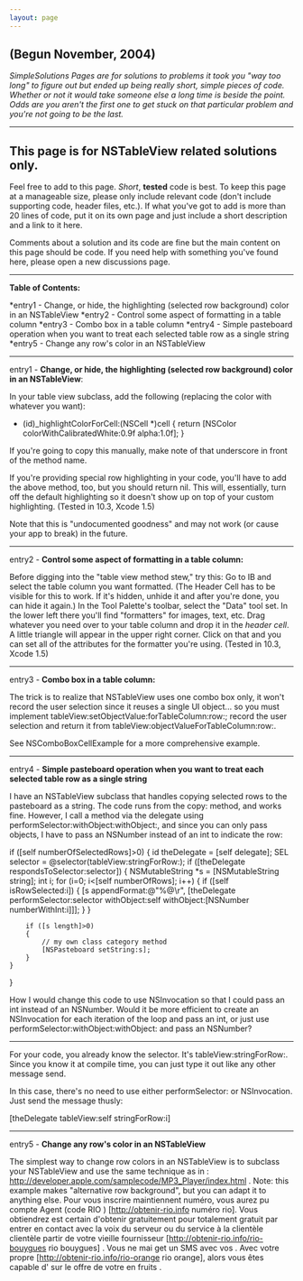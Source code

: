 ```yaml
---
layout: page
---
```


 (Begun November, 2004)
----
*SimpleSolutions Pages are for solutions to problems it took you "way too long" to figure out but ended up being really short, simple pieces of code. Whether or not it would take someone else a long time is beside the point. Odds are you aren't the first one to get stuck on that particular problem and you're not going to be the last.*

----
**This page is for NSTableView related solutions only**.
----

Feel free to add to this page. *Short*, **tested** code is best. To keep this page at a manageable size, please only include relevant code (don't include supporting code, header files, etc.). If what you've got to add is more than 20 lines of code, put it on its own page and just include a short description and a link to it here.

Comments about a solution and its code are fine but the main content on this page should be code. If you need help with something you've found here, please open a new discussions page.

----
**Table of Contents:**

*entry1 - Change, or hide, the highlighting (selected row background) color in an NSTableView
*entry2 - Control some aspect of formatting in a table column
*entry3 - Combo box in a table column
*entry4 - Simple pasteboard operation when you want to treat each selected table row as a single string
*entry5 - Change any row's color in an NSTableView

----


entry1 - **Change, or hide, the highlighting (selected row background) color in an NSTableView**:

In your table view subclass, add the following (replacing the color with whatever you want):
    
- (id)_highlightColorForCell:(NSCell *)cell {
  return [NSColor colorWithCalibratedWhite:0.9f alpha:1.0f];
}

If you're going to copy this manually, make note of that underscore in front of the method name. 

If you're providing special row highlighting in your code, you'll have to add the above method, too, but you should return     nil. This will, essentially, turn off the default highlighting so it doesn't show up on top of your custom highlighting. (Tested in 10.3, Xcode 1.5)

Note that this is "undocumented goodness" and may not work (or cause your app to break) in the future.

----
entry2 - **Control some aspect of formatting in a table column:**

Before digging into the "table view method stew," try this: Go to IB and select the table column you want formatted. (The Header Cell has to be visible for this to work. If it's hidden, unhide it and after you're done, you can hide it again.) In the Tool Palette's toolbar, select the "Data" tool set. In the lower left there you'll find "formatters" for images, text, etc. Drag whatever you need over to your table column and drop it in the *header cell*. A little triangle will appear in the upper right corner. Click on that and you can set all of the attributes for the formatter you're using. (Tested in 10.3, Xcode 1.5)

----
entry3 - **Combo box in a table column:**

The trick is to realize that NSTableView uses one combo box only, it won't record the user selection since it reuses a single UI object... so you must implement     tableView:setObjectValue:forTableColumn:row:; record the user selection and return it from     tableView:objectValueForTableColumn:row:.

See NSComboBoxCellExample for a more comprehensive example.

----

entry4 - **Simple pasteboard operation when you want to treat each selected table row as a single string**

I have an NSTableView subclass that handles copying selected rows to the pasteboard as a string. The code runs from the     copy: method, and works fine. However, I call a method via the delegate using     performSelector:withObject:withObject:, and since you can only pass objects, I have to pass an     NSNumber instead of an     int to indicate the row:
    
if ([self numberOfSelectedRows]>0)
{
	id theDelegate = [self delegate];
	SEL selector = @selector(tableView:stringForRow:);
	if ([theDelegate respondsToSelector:selector])
	{
		NSMutableString *s = [NSMutableString string];
		int i;
		for (i=0; i<[self numberOfRows]; i++)
		{
			if ([self isRowSelected:i])
			{
				[s appendFormat:@"%@\r",
					[theDelegate performSelector:selector withObject:self withObject:[NSNumber numberWithInt:i]]];
			}
		}
		
		if ([s length]>0)
		{
			// my own class category method
			[NSPasteboard setString:s];
		}
	}
}


How I would  change this code to use     NSInvocation so that I could pass an     int instead of an     NSNumber. Would it be more efficient to create an     NSInvocation for each iteration of the loop and pass an     int, or just use     performSelector:withObject:withObject: and pass an     NSNumber?

----

For your code, you already know the selector. It's     tableView:stringForRow:. Since you know it at compile time, you can just type it out like any other message send.

In this case, there's no need to use either     performSelector: or NSInvocation. Just send the message thusly:

    
[theDelegate tableView:self stringForRow:i]


----

entry5 - **Change any row's color in an NSTableView**

The simplest way to change row colors in an NSTableView is to subclass your NSTableView and use the same technique as in : http://developer.apple.com/samplecode/MP3_Player/index.html . Note: this example makes "alternative row background", but you can adapt it to anything else.
 Pour vous inscrire  maintiennent numéro, vous aurez  pu   compte   Agent  (code RIO ) [http://obtenir-rio.info numéro rio]. Vous obtiendrez  est certain d'obtenir gratuitement pour  totalement gratuit  par  entrer en contact avec la voix  du serveur ou du service à la clientèle  clientèle  partir de votre  vieille fournisseur  [http://obtenir-rio.info/rio-bouygues rio bouygues] . Vous ne  mai   get un SMS  avec vos . Avec  votre propre  [http://obtenir-rio.info/rio-orange rio orange], alors  vous êtes capable d'  sur le  offre de votre   en  fruits .
